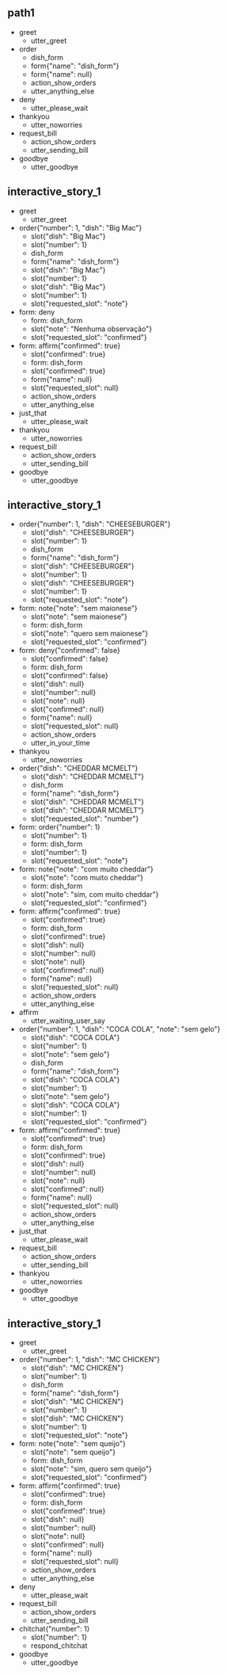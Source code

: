 ## path1
* greet
  - utter_greet
* order
  - dish_form
  - form{"name": "dish_form"}
  - form{"name": null}
  - action_show_orders
  - utter_anything_else
* deny
  - utter_please_wait
* thankyou
  - utter_noworries
* request_bill
  - action_show_orders
  - utter_sending_bill
* goodbye
  - utter_goodbye


## interactive_story_1
* greet
    - utter_greet
* order{"number": 1, "dish": "Big Mac"}
    - slot{"dish": "Big Mac"}
    - slot{"number": 1}
    - dish_form
    - form{"name": "dish_form"}
    - slot{"dish": "Big Mac"}
    - slot{"number": 1}
    - slot{"dish": "Big Mac"}
    - slot{"number": 1}
    - slot{"requested_slot": "note"}
* form: deny
    - form: dish_form
    - slot{"note": "Nenhuma observação"}
    - slot{"requested_slot": "confirmed"}
* form: affirm{"confirmed": true}
    - slot{"confirmed": true}
    - form: dish_form
    - slot{"confirmed": true}
    - form{"name": null}
    - slot{"requested_slot": null}
    - action_show_orders
    - utter_anything_else
* just_that
    - utter_please_wait
* thankyou
    - utter_noworries
* request_bill
    - action_show_orders
    - utter_sending_bill
* goodbye
    - utter_goodbye

## interactive_story_1
* order{"number": 1, "dish": "CHEESEBURGER"}
    - slot{"dish": "CHEESEBURGER"}
    - slot{"number": 1}
    - dish_form
    - form{"name": "dish_form"}
    - slot{"dish": "CHEESEBURGER"}
    - slot{"number": 1}
    - slot{"dish": "CHEESEBURGER"}
    - slot{"number": 1}
    - slot{"requested_slot": "note"}
* form: note{"note": "sem maionese"}
    - slot{"note": "sem maionese"}
    - form: dish_form
    - slot{"note": "quero sem maionese"}
    - slot{"requested_slot": "confirmed"}
* form: deny{"confirmed": false}
    - slot{"confirmed": false}
    - form: dish_form
    - slot{"confirmed": false}
    - slot{"dish": null}
    - slot{"number": null}
    - slot{"note": null}
    - slot{"confirmed": null}
    - form{"name": null}
    - slot{"requested_slot": null}
    - action_show_orders
    - utter_in_your_time
* thankyou
    - utter_noworries
* order{"dish": "CHEDDAR MCMELT"}
    - slot{"dish": "CHEDDAR MCMELT"}
    - dish_form
    - form{"name": "dish_form"}
    - slot{"dish": "CHEDDAR MCMELT"}
    - slot{"dish": "CHEDDAR MCMELT"}
    - slot{"requested_slot": "number"}
* form: order{"number": 1}
    - slot{"number": 1}
    - form: dish_form
    - slot{"number": 1}
    - slot{"requested_slot": "note"}
* form: note{"note": "com muito cheddar"}
    - slot{"note": "com muito cheddar"}
    - form: dish_form
    - slot{"note": "sim, com muito cheddar"}
    - slot{"requested_slot": "confirmed"}
* form: affirm{"confirmed": true}
    - slot{"confirmed": true}
    - form: dish_form
    - slot{"confirmed": true}
    - slot{"dish": null}
    - slot{"number": null}
    - slot{"note": null}
    - slot{"confirmed": null}
    - form{"name": null}
    - slot{"requested_slot": null}
    - action_show_orders
    - utter_anything_else
* affirm
    - utter_waiting_user_say
* order{"number": 1, "dish": "COCA COLA", "note": "sem gelo"}
    - slot{"dish": "COCA COLA"}
    - slot{"number": 1}
    - slot{"note": "sem gelo"}
    - dish_form
    - form{"name": "dish_form"}
    - slot{"dish": "COCA COLA"}
    - slot{"number": 1}
    - slot{"note": "sem gelo"}
    - slot{"dish": "COCA COLA"}
    - slot{"number": 1}
    - slot{"requested_slot": "confirmed"}
* form: affirm{"confirmed": true}
    - slot{"confirmed": true}
    - form: dish_form
    - slot{"confirmed": true}
    - slot{"dish": null}
    - slot{"number": null}
    - slot{"note": null}
    - slot{"confirmed": null}
    - form{"name": null}
    - slot{"requested_slot": null}
    - action_show_orders
    - utter_anything_else
* just_that
    - utter_please_wait
* request_bill
    - action_show_orders
    - utter_sending_bill
* thankyou
    - utter_noworries
* goodbye
    - utter_goodbye

## interactive_story_1
* greet
    - utter_greet
* order{"number": 1, "dish": "MC CHICKEN"}
    - slot{"dish": "MC CHICKEN"}
    - slot{"number": 1}
    - dish_form
    - form{"name": "dish_form"}
    - slot{"dish": "MC CHICKEN"}
    - slot{"number": 1}
    - slot{"dish": "MC CHICKEN"}
    - slot{"number": 1}
    - slot{"requested_slot": "note"}
* form: note{"note": "sem queijo"}
    - slot{"note": "sem queijo"}
    - form: dish_form
    - slot{"note": "sim, quero sem queijo"}
    - slot{"requested_slot": "confirmed"}
* form: affirm{"confirmed": true}
    - slot{"confirmed": true}
    - form: dish_form
    - slot{"confirmed": true}
    - slot{"dish": null}
    - slot{"number": null}
    - slot{"note": null}
    - slot{"confirmed": null}
    - form{"name": null}
    - slot{"requested_slot": null}
    - action_show_orders
    - utter_anything_else
* deny
    - utter_please_wait
* request_bill
    - action_show_orders
    - utter_sending_bill
* chitchat{"number": 1}
    - slot{"number": 1}
    - respond_chitchat
* goodbye
    - utter_goodbye
